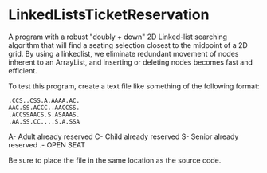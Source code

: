 # LinkedListsTicketReservation
A program with a robust "doubly + down" 2D Linked-list searching algorithm that will find a seating selection closest to the midpoint of a 2D grid.
By using a linkedlist, we eliminate redundant movement of nodes inherent to an ArrayList, and inserting or deleting nodes becomes fast and efficient.

To test this program, create a text file like something of the following format:

```.AAAAAAAA....AAAAAA.   
.CCS..CSS.A.AAAA.AC.   
AAC.SS.ACCC..AACCSS.  
.ACCSSAACS.S.ASAAAS.  
.AA.SS.CC....S.A.SSA 
```

A- Adult already reserved
C- Child already reserved
S- Senior already reserved
.- OPEN SEAT

Be sure to place the file in the same location as the source code.

